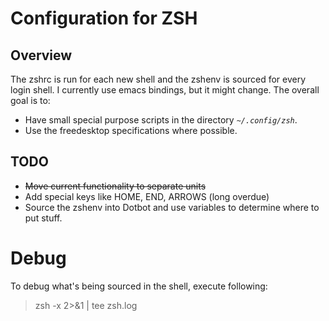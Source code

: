 # Configuration for ZSH

## Overview

The zshrc is run for each new shell and the zshenv is
sourced for every login shell. I currently use emacs
bindings, but it might change. The overall goal is to:
* Have small special purpose scripts in the directory *`~/.config/zsh`*.
* Use the freedesktop specifications where possible.

## TODO

* ~~Move current functionality to separate units~~
* Add special keys like HOME, END, ARROWS (long overdue)
* Source the zshenv into Dotbot and use variables to determine where to put stuff.

# Debug

To debug what's being sourced in the shell, execute
following:

> zsh -x 2>&1 | tee zsh.log
